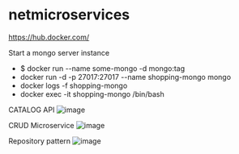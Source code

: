 # netmicroservices


https://hub.docker.com/

Start a mongo server instance
- $ docker run --name some-mongo -d mongo:tag
- docker run -d -p 27017:27017 --name shopping-mongo mongo
- docker logs -f shopping-mongo
- docker exec -it shopping-mongo /bin/bash

CATALOG API
![image](https://user-images.githubusercontent.com/115392816/198754742-19ec008a-fd67-4d78-82a2-c891f9bf6d2e.png)

CRUD Microservice
![image](https://user-images.githubusercontent.com/115392816/198754783-ab6bb0a6-86ef-42f2-aa39-6e0b83f59678.png)

Repository pattern
![image](https://user-images.githubusercontent.com/115392816/198757993-a556ac13-fcc3-419f-a959-a301dafa09c4.png)
